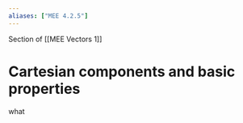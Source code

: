 ```yaml
---
aliases: ["MEE 4.2.5"]
---
```



Section of [[MEE Vectors 1]]

# Cartesian components and basic properties


what 

